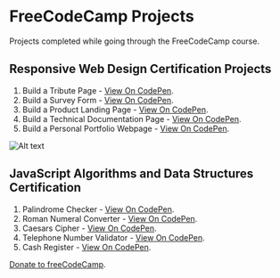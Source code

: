 # FreeCodeCamp Projects
Projects completed while going through the FreeCodeCamp course.

## Responsive Web Design Certification Projects
   1. Build a Tribute Page - [View On CodePen](https://codepen.io/santaeugeniaJ/full/abWdOXY).
   2. Build a Survey Form - [View On CodePen](https://codepen.io/santaeugeniaJ/full/MWmKpOR).
   3. Build a Product Landing Page - [View On CodePen](https://codepen.io/santaeugeniaJ/full/MWmKLRJ).
   4. Build a Technical Documentation Page - [View On CodePen](https://codepen.io/santaeugeniaJ/full/oNWBxrx).
   5. Build a Personal Portfolio Webpage - [View On CodePen](https://codepen.io/santaeugeniaJ/full/yLbgVqx).

   ![Alt text](https://user-images.githubusercontent.com/14861253/125516305-8458e0e0-75d4-4c47-8ea4-8d2cdda69898.png)

## JavaScript Algorithms and Data Structures Certification
   1. Palindrome Checker - [View On CodePen](https://github.com/AitorSantaeugenia/freecodecamp-projects/tree/main/javascript-algorithms-and-data-structure-projects/project_1).
   2. Roman Numeral Converter - [View On CodePen]().
   3. Caesars Cipher - [View On CodePen]().
   4. Telephone Number Validator - [View On CodePen]().
   5. Cash Register - [View On CodePen]().

   [Donate to freeCodeCamp](https://donate.freecodecamp.org/).
